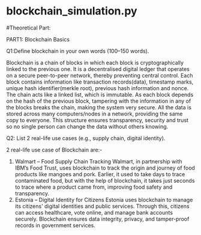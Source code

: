 # blockchain_simulation.py
#Theoretical Part:  

PART1: Blockchain Basics  


Q1:Define blockchain in your own words (100–150 words).  

Blockchain is a chain of blocks in which each block is cryptographically linked to the previous one. It is a decentralised digital ledger that operates on a secure peer-to-peer network, thereby preventing central control. Each block contains information like transaction records(data), timestamp marks, unique hash identifier(merkle root), previous hash information and nonce. The chain acts like a linked list, which is immutable. As each block depends on the hash of the previous block, tampering with the information in any of the blocks breaks the chain, making the system very secure. All the data is stored across many computers/nodes in a network, providing the same copy to everyone. This structure ensures transparency, security and trust so no single person can change the data without others knowing.


Q2: List 2 real-life use cases (e.g., supply chain, digital identity).  

2 real-life use case of Blockchain are:-
1. Walmart – Food Supply Chain Tracking
Walmart, in partnership with IBM’s Food Trust, uses blockchain to track the origin and journey of food products like mangoes and pork. Earlier, it used to take days to trace contaminated food, but with the help of blockchain, it takes just seconds to trace where a product came from, improving food safety and transparency.
2. Estonia – Digital Identity for Citizens
Estonia uses blockchain to manage its citizens' digital identities and public services. Through this, citizens can access healthcare, vote online, and manage bank accounts securely. Blockchain ensures data integrity, privacy, and tamper-proof records in government services.






